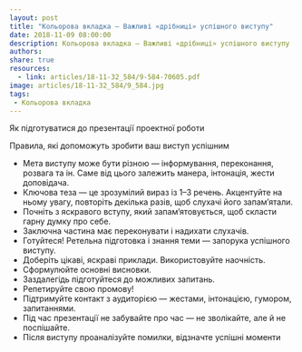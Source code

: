 ```yaml
---
layout: post
title: "Кольорова вкладка — Важливі «дрібниці» успішного виступу"
date: 2018-11-09 08:00:00
description: Кольорова вкладка — Важливі «дрібниці» успішного виступу
authors:
share: true
resources:
  - link: articles/18-11-32_584/9-584-70605.pdf
image: articles/18-11-32_584/9_584.jpg
tags:
 - Кольорова вкладка
---
```


Як підготуватися до презентації проектної роботи

Правила, які допоможуть зробити ваш виступ успішним

 * Мета виступу може бути різною — інформування, переконання, розвага та ін. Саме від цього залежить манера, інтонація, жести доповідача.
 * Ключова теза — це зрозумілий вираз із 1–3 речень. Акцентуйте на ньому увагу, повторіть декілька разів, щоб слухачі його запам’ятали.
 * Почніть з яскравого вступу, який запам’ятовується, щоб скласти гарну думку про себе.
 * Заключна частина має переконувати і надихати слухачів.
 * Готуйтеся! Ретельна підготовка і знання теми — запорука успішного виступу.
 * Доберіть цікаві, яскраві приклади. Використовуйте наочність.
 * Сформулюйте основні висновки.
 * Заздалегідь підготуйтеся до можливих запитань.
 * Репетируйте свою промову!
 * Підтримуйте контакт з аудиторією — жестами, інтонацією, гумором, запитаннями.
 * Під час презентації не забувайте про час — не зволікайте, але й не поспішайте.
 * Після виступу проаналізуйте помилки, відзначте успішні моменти
